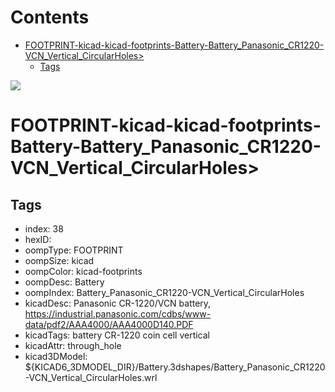 



Contents
========

* [FOOTPRINT-kicad-kicad-footprints-Battery-Battery_Panasonic_CR1220-VCN_Vertical_CircularHoles>](#footprint-kicad-kicad-footprints-battery-battery_panasonic_cr1220-vcn_vertical_circularholes)
	* [Tags](#tags)
  
![][im]
# FOOTPRINT-kicad-kicad-footprints-Battery-Battery_Panasonic_CR1220-VCN_Vertical_CircularHoles>

## Tags

- index: 38
- hexID: 
- oompType: FOOTPRINT
- oompSize: kicad
- oompColor: kicad-footprints
- oompDesc: Battery
- oompIndex: Battery_Panasonic_CR1220-VCN_Vertical_CircularHoles
- kicadDesc: Panasonic CR-1220/VCN battery, https://industrial.panasonic.com/cdbs/www-data/pdf2/AAA4000/AAA4000D140.PDF
- kicadTags: battery CR-1220 coin cell vertical
- kicadAttr: through_hole
- kicad3DModel: ${KICAD6_3DMODEL_DIR}/Battery.3dshapes/Battery_Panasonic_CR1220-VCN_Vertical_CircularHoles.wrl



[im]: image.png

